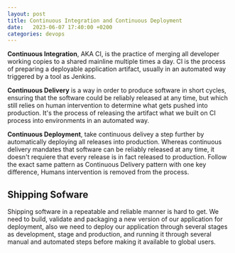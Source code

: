 ```yaml
---
layout: post
title: Continuous Integration and Continuous Deployment
date:   2023-06-07 17:40:00 +0200
categories: devops
---
```


**Continuous Integration**, AKA CI, is the practice of merging all developer working copies to a shared mainline multiple times a day. CI is the process of preparing a deployable application artifact, usually in an automated way triggered by a tool as Jenkins.

**Continuous Delivery** is a way in order to produce software in short cycles, ensuring that the software could be reliably released at any time, but which still relies on human intervention to determine what gets pushed into production. It's the process of releasing the artifact what we built on CI process into environments in an automated way.

**Continuous Deployment**, take continuous delivey a step further by automatically deploying all releases into production. Whereas continuous delivery mandates that software can be reliably released at any time, it doesn't requiere that every release is in fact released to production. Follow the exact same pattern as Continuous Delivery pattern with one key difference, Humans intervention is removed from the process.

## Shipping Sofware

Shipping software in a repeatable and reliable manner is hard to get. We need to build, validate and packaging a new version of our application for deployment, also we need to deploy our application through several stages as development, stage and production, and running it through several manual and automated steps before making it available to global users.
